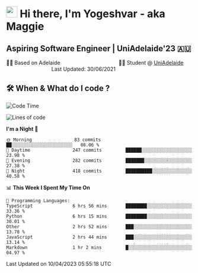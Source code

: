 <h1><img src="https://emojis.slackmojis.com/emojis/images/1531849430/4246/blob-sunglasses.gif?1531849430" width="30"/> Hi there, I'm Yogeshvar - aka Maggie</h1>

## Aspiring Software Engineer | UniAdelaide'23 🇦🇺  
🏂🏻  Based on Adelaide &nbsp;&nbsp;&nbsp;&nbsp;&nbsp;&nbsp;&nbsp;&nbsp;&nbsp;&nbsp;&nbsp;&nbsp;&nbsp;&nbsp;&nbsp;&nbsp;&nbsp;&nbsp;&nbsp;&nbsp;&nbsp;&nbsp;&nbsp;&nbsp;&nbsp;&nbsp;&nbsp;&nbsp;&nbsp;&nbsp;&nbsp;&nbsp;&nbsp;&nbsp;&nbsp;&nbsp;&nbsp;&nbsp;&nbsp;👨‍💻 Student @ [UniAdelaide](https://www.adelaide.edu.au)   &nbsp;&nbsp;&nbsp;&nbsp;&nbsp;&nbsp;&nbsp;&nbsp;&nbsp;&nbsp;&nbsp;&nbsp;&nbsp;&nbsp;&nbsp;&nbsp;&nbsp;&nbsp;&nbsp;&nbsp;&nbsp;&nbsp;&nbsp;&nbsp;&nbsp;&nbsp;&nbsp;&nbsp;&nbsp;&nbsp;&nbsp;Last Updated: 30/06/2021

## 🛠 When & What do I code ?  

<!--START_SECTION:waka-->
![Code Time](http://img.shields.io/badge/Code%20Time-2%2C073%20hrs%2036%20mins-blue)

![Lines of code](https://img.shields.io/badge/From%20Hello%20World%20I%27ve%20Written-3.5%20million%20lines%20of%20code-blue)

**I'm a Night 🦉** 

```text
🌞 Morning                83 commits          ██░░░░░░░░░░░░░░░░░░░░░░░   08.06 % 
🌆 Daytime                247 commits         ██████░░░░░░░░░░░░░░░░░░░   23.98 % 
🌃 Evening                282 commits         ███████░░░░░░░░░░░░░░░░░░   27.38 % 
🌙 Night                  418 commits         ██████████░░░░░░░░░░░░░░░   40.58 % 
```


📊 **This Week I Spent My Time On** 

```text
💬 Programming Languages: 
TypeScript               6 hrs 56 mins       ████████░░░░░░░░░░░░░░░░░   33.36 % 
Python                   6 hrs 15 mins       ████████░░░░░░░░░░░░░░░░░   30.01 % 
Other                    2 hrs 52 mins       ███░░░░░░░░░░░░░░░░░░░░░░   13.78 % 
JavaScript               2 hrs 44 mins       ███░░░░░░░░░░░░░░░░░░░░░░   13.14 % 
Markdown                 1 hr 2 mins         █░░░░░░░░░░░░░░░░░░░░░░░░   04.97 % 
```


 Last Updated on 10/04/2023 05:55:18 UTC
<!--END_SECTION:waka-->
